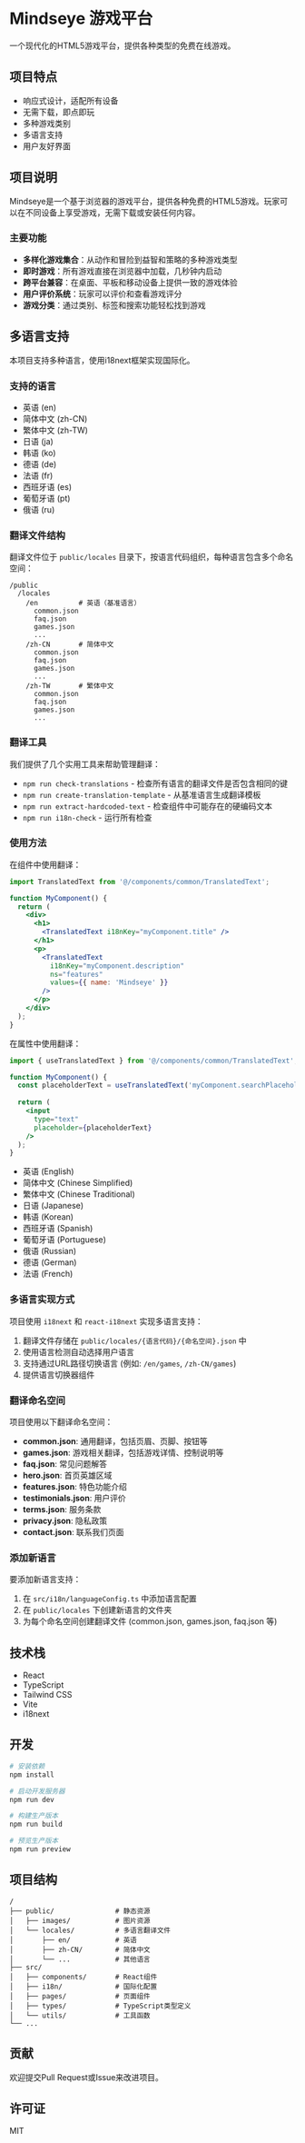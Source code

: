 # Mindseye 游戏平台

一个现代化的HTML5游戏平台，提供各种类型的免费在线游戏。

## 项目特点

- 响应式设计，适配所有设备
- 无需下载，即点即玩
- 多种游戏类别
- 多语言支持
- 用户友好界面

## 项目说明

Mindseye是一个基于浏览器的游戏平台，提供各种免费的HTML5游戏。玩家可以在不同设备上享受游戏，无需下载或安装任何内容。

### 主要功能

- **多样化游戏集合**：从动作和冒险到益智和策略的多种游戏类型
- **即时游戏**：所有游戏直接在浏览器中加载，几秒钟内启动
- **跨平台兼容**：在桌面、平板和移动设备上提供一致的游戏体验
- **用户评价系统**：玩家可以评价和查看游戏评分
- **游戏分类**：通过类别、标签和搜索功能轻松找到游戏

## 多语言支持

本项目支持多种语言，使用i18next框架实现国际化。

### 支持的语言

- 英语 (en)
- 简体中文 (zh-CN)
- 繁体中文 (zh-TW)
- 日语 (ja)
- 韩语 (ko)
- 德语 (de)
- 法语 (fr)
- 西班牙语 (es)
- 葡萄牙语 (pt)
- 俄语 (ru)

### 翻译文件结构

翻译文件位于 `public/locales` 目录下，按语言代码组织，每种语言包含多个命名空间：

```
/public
  /locales
    /en          # 英语（基准语言）
      common.json
      faq.json
      games.json
      ...
    /zh-CN       # 简体中文
      common.json
      faq.json
      games.json
      ...
    /zh-TW       # 繁体中文
      common.json
      faq.json
      games.json
      ...
```

### 翻译工具

我们提供了几个实用工具来帮助管理翻译：

- `npm run check-translations` - 检查所有语言的翻译文件是否包含相同的键
- `npm run create-translation-template` - 从基准语言生成翻译模板
- `npm run extract-hardcoded-text` - 检查组件中可能存在的硬编码文本
- `npm run i18n-check` - 运行所有检查

### 使用方法

在组件中使用翻译：

```jsx
import TranslatedText from '@/components/common/TranslatedText';

function MyComponent() {
  return (
    <div>
      <h1>
        <TranslatedText i18nKey="myComponent.title" />
      </h1>
      <p>
        <TranslatedText 
          i18nKey="myComponent.description" 
          ns="features" 
          values={{ name: 'Mindseye' }} 
        />
      </p>
    </div>
  );
}
```

在属性中使用翻译：

```jsx
import { useTranslatedText } from '@/components/common/TranslatedText';

function MyComponent() {
  const placeholderText = useTranslatedText('myComponent.searchPlaceholder');
  
  return (
    <input 
      type="text" 
      placeholder={placeholderText} 
    />
  );
}
```

- 英语 (English)
- 简体中文 (Chinese Simplified)
- 繁体中文 (Chinese Traditional)
- 日语 (Japanese)
- 韩语 (Korean)
- 西班牙语 (Spanish)
- 葡萄牙语 (Portuguese)
- 俄语 (Russian)
- 德语 (German)
- 法语 (French)

### 多语言实现方式

项目使用 `i18next` 和 `react-i18next` 实现多语言支持：

1. 翻译文件存储在 `public/locales/{语言代码}/{命名空间}.json` 中
2. 使用语言检测自动选择用户语言
3. 支持通过URL路径切换语言 (例如: `/en/games`, `/zh-CN/games`)
4. 提供语言切换器组件

### 翻译命名空间

项目使用以下翻译命名空间：

- **common.json**: 通用翻译，包括页眉、页脚、按钮等
- **games.json**: 游戏相关翻译，包括游戏详情、控制说明等
- **faq.json**: 常见问题解答
- **hero.json**: 首页英雄区域
- **features.json**: 特色功能介绍
- **testimonials.json**: 用户评价
- **terms.json**: 服务条款
- **privacy.json**: 隐私政策
- **contact.json**: 联系我们页面

### 添加新语言

要添加新语言支持：

1. 在 `src/i18n/languageConfig.ts` 中添加语言配置
2. 在 `public/locales` 下创建新语言的文件夹
3. 为每个命名空间创建翻译文件 (common.json, games.json, faq.json 等)

## 技术栈

- React
- TypeScript
- Tailwind CSS
- Vite
- i18next

## 开发

```bash
# 安装依赖
npm install

# 启动开发服务器
npm run dev

# 构建生产版本
npm run build

# 预览生产版本
npm run preview
```

## 项目结构

```
/
├── public/               # 静态资源
│   ├── images/           # 图片资源
│   └── locales/          # 多语言翻译文件
│       ├── en/           # 英语
│       ├── zh-CN/        # 简体中文
│       └── ...           # 其他语言
├── src/
│   ├── components/       # React组件
│   ├── i18n/             # 国际化配置
│   ├── pages/            # 页面组件
│   ├── types/            # TypeScript类型定义
│   └── utils/            # 工具函数
└── ...
```

## 贡献

欢迎提交Pull Request或Issue来改进项目。

## 许可证

MIT